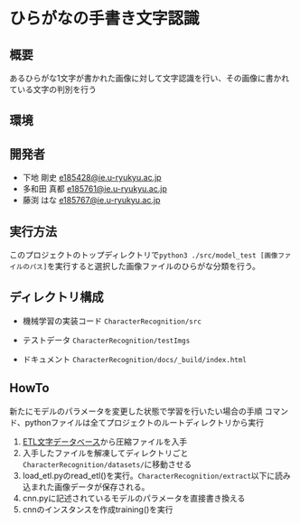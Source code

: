 # ひらがなの手書き文字認識

## 概要
あるひらがな1文字が書かれた画像に対して文字認識を行い、その画像に書かれている文字の判別を行う

## 環境


## 開発者
+ 下地 剛史     <e185428@ie.u-ryukyu.ac.jp>
+ 多和田 真都 <e185761@ie.u-ryukyu.ac.jp>
+ 藤渕 はな     <e185767@ie.u-ryukyu.ac.jp>


## 実行方法
このプロジェクトのトップディレクトリで`python3 ./src/model_test [画像ファイルのパス]`を実行すると選択した画像ファイルのひらがな分類を行う。


## ディレクトリ構成

- 機械学習の実装コード
`CharacterRecognition/src`

- テストデータ
`CharacterRecognition/testImgs`

- ドキュメント
`CharacterRecognition/docs/_build/index.html`

## HowTo
新たにモデルのパラメータを変更した状態で学習を行いたい場合の手順
コマンド、pythonファイルは全てプロジェクトのルートディレクトリから実行
1. [ETL文字データベース](http://etlcdb.db.aist.go.jp/obtaining-etl-character-database)から圧縮ファイルを入手
1. 入手したファイルを解凍してディレクトリごと`CharacterRecognition/datasets/`に移動させる
1. load_etl.pyのread_etl()を実行。`CharacterRecognition/extract`以下に読み込まれた画像データが保存される。
1. cnn.pyに記述されているモデルのパラメータを直接書き換える
1. cnnのインスタンスを作成training()を実行
